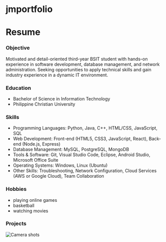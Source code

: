 # jmportfolio

# Resume

### Objective
Motivated and detail-oriented third-year BSIT student with hands-on experience in software development, database management, and network administration. Seeking opportunities to apply technical skills and gain industry experience in a dynamic IT environment.

### Education
- Bachelor of Science in Information Technology
- Philippine Christian University

### Skills
- Programming Languages: Python, Java, C++, HTML/CSS, JavaScript, SQL
- Web Development: Front-end (HTML5, CSS3, JavaScript, React), Back-end (Node.js, Express)
- Database Management: MySQL, PostgreSQL, MongoDB
- Tools & Software: Git, Visual Studio Code, Eclipse, Android Studio, Microsoft Office Suite
- Operating Systems: Windows, Linux (Ubuntu)
- Other Skills: Troubleshooting, Network Configuration, Cloud Services (AWS or Google Cloud), Team Collaboration

### Hobbies
- playing online games
- basketball
- watching movies

### Projects
![Camera shots](358155320_167362923008371_6119018889921883135_n.png)

